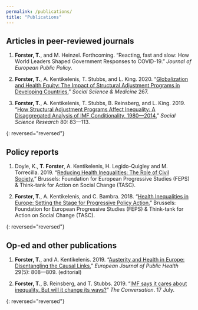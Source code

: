 ```yaml
---
permalink: /publications/
title: "Publications"
---
```


## Articles in peer-reviewed journals

1. **Forster, T.**, and M. Heinzel. Forthcoming. “Reacting, fast and slow: How World
Leaders Shaped Government Responses to COVID-19.” *Journal of European Public Policy*.

1. **Forster, T.**, A. Kentikelenis, T. Stubbs, and L. King. 2020. “[Globalization and Health Equity: The Impact of Structural Adjustment Programs in Developing Countries.](https://doi.org/10.1016/j.socscimed.2019.112496)” *Social Science & Medicine* 267.

1. **Forster, T.**, A. Kentikelenis, T. Stubbs, B. Reinsberg, and L. King. 2019. “[How Structural Adjustment Programs Affect Inequality: A Disaggregated Analysis of IMF Conditionality, 1980—2014.](https://doi.org/10.1016/j.ssresearch.2019.01.001)” *Social Science Research* 80: 83—113.

{: reversed="reversed"}


## Policy reports

1. Doyle, K., **T. Forster**, A. Kentikelenis, H. Legido-Quigley and M. Torrecilla. 2019. “[Reducing Health Inequalities: The Role of Civil Society.](https://www.tasc.ie/assets/files/pdf/1953_tasc_health__inequalities_report_2019-final.pdf)” Brussels: Foundation for European Progressive Studies (FEPS) & Think-tank for Action on Social Change (TASC).

1. **Forster, T.**, A. Kentikelenis, and C. Bambra. 2018. “[Health Inequalities in Europe: Setting the Stage for Progressive Policy Action.](https://refubium.fu-berlin.de/handle/fub188/23222)” Brussels: Foundation for European Progressive Studies (FEPS) & Think-tank for Action on Social Change (TASC).

{: reversed="reversed"}


## Op-ed and other publications

1. **Forster, T.**, and A. Kentikelenis. 2019. “[Austerity and Health in Europe: Disentangling the Causal Links.](https://doi.org/10.1093/eurpub/cky249)” *European Journal of Public Health* 29(5): 808—809. (editorial)

1. **Forster, T.**, B. Reinsberg, and T. Stubbs. 2019. “[IMF says it cares about inequality. But will it change its ways?](http://theconversation.com/imf-says-it-cares-about-inequality-but-will-it-change-its-ways-120105)” *The Conversation*. 17 July.

{: reversed="reversed"}
